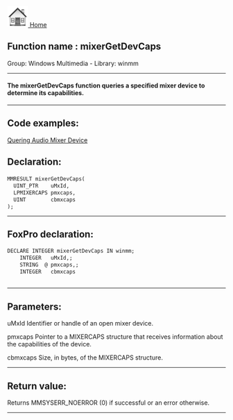 [<img src="../../images/home.png"> Home ](https://github.com/VFPX/Win32API)  

## Function name : mixerGetDevCaps
Group: Windows Multimedia - Library: winmm    
***  


#### The mixerGetDevCaps function queries a specified mixer device to determine its capabilities.
***  


## Code examples:
[Quering Audio Mixer Device](../../samples/sample_423.md)  

## Declaration:
```foxpro  
MMRESULT mixerGetDevCaps(
  UINT_PTR    uMxId,
  LPMIXERCAPS pmxcaps,
  UINT        cbmxcaps
);  
```  
***  


## FoxPro declaration:
```foxpro  
DECLARE INTEGER mixerGetDevCaps IN winmm;
	INTEGER   uMxId,;
	STRING  @ pmxcaps,;
	INTEGER   cbmxcaps
  
```  
***  


## Parameters:
uMxId
Identifier or handle of an open mixer device.

pmxcaps
Pointer to a MIXERCAPS structure that receives information about the capabilities of the device.

cbmxcaps
Size, in bytes, of the MIXERCAPS structure.
  
***  


## Return value:
Returns MMSYSERR_NOERROR (0) if successful or an error otherwise.  
***  

